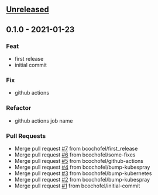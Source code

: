 <a name="unreleased"></a>
## [Unreleased]


<a name="0.1.0"></a>
## 0.1.0 - 2021-01-23
### Feat
- first release
- initial commit

### Fix
- github actions

### Refactor
- github actions job name

### Pull Requests
- Merge pull request [#7](https://github.com/bcochofel/vagrant-kubespray/issues/7) from bcochofel/first_release
- Merge pull request [#6](https://github.com/bcochofel/vagrant-kubespray/issues/6) from bcochofel/some-fixes
- Merge pull request [#5](https://github.com/bcochofel/vagrant-kubespray/issues/5) from bcochofel/github-actions
- Merge pull request [#4](https://github.com/bcochofel/vagrant-kubespray/issues/4) from bcochofel/bump-kubespray
- Merge pull request [#3](https://github.com/bcochofel/vagrant-kubespray/issues/3) from bcochofel/bump-kubernetes
- Merge pull request [#2](https://github.com/bcochofel/vagrant-kubespray/issues/2) from bcochofel/bump-kubespray
- Merge pull request [#1](https://github.com/bcochofel/vagrant-kubespray/issues/1) from bcochofel/initial-commit


[Unreleased]: https://github.com/bcochofel/vagrant-kubespray/compare/0.1.0...HEAD
